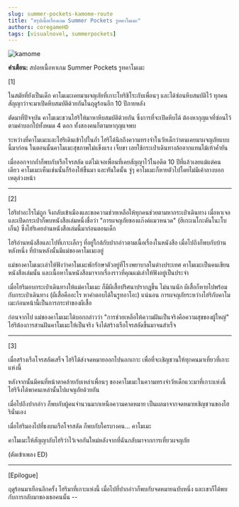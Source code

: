 ```yaml
---
slug: summer-pockets-kamome-route
title: "สรุปเนื้อเรื่องเกม Summer Pockets รูทคาโมเมะ"
authors: coregameHD
tags: [visualnovel, summerpockets]
---
```


![kamome](https://res.cloudinary.com/kagamiweb/image/upload/v1632227394/blog/kamome.jpg)

**คำเตือน:** สปอยเนื้อหาเกม Summer Pockets รูทคาโมเมะ

<!-- truncate -->

[1]

ในสมัยที่ยังเป็นเด็ก คาโมเมะเคยมาผจญภัยที่เกาะโทริชิโระกับเพื่อนๆ และได้ซ่อนหีบสมบัติไว้ ทุกคนสัญญาว่าจะมาเปิดหีบสมบัติด้วยกันในฤดูร้อนอีก 10 ปีภายหลัง

ตัดมาที่ปัจจุบัน คาโมเมะชวนไฮริให้มาหาหีบสมบัติด้วยกัน ซึ่งการที่จะเปิดหีบได้ ต้องหากุญแจที่ซ่อนไว้ตามคำบอกใบ้ทั้งหมด 4 ดอก ทั้งสองคนก็ตามหากุญแจพบ

ระหว่างที่คาโมเมะและไฮริเดินเข้าไปในถ้ำ ไฮริได้นึกถึงความทรงจำในวัยเด็กว่าตนเคยมาผจญภัยแบบนี้มาก่อน ในตอนนั้นคาโมเมะสุขภาพไม่แข็งแรง เจ็บขา เลยใช้กระเป๋าเดินทางล้อลากแทนไม้เท้าค้ำยัน

เมื่อออกจากถ้ำก็พบกับเรือโจรสลัด แต่ไม่เจอเพื่อนที่เคยสัญญาไว้ในอดีต 10 ปีที่แล้วเลยแม้แต่คนเดียว คาโมเมะเห็นเช่นนั้นก็ร้องไห้ขึ้นมา และทันใดนั้น จู่ๆ คาโมเมะก็หายตัวไปโดยไม่มีเค้าลางบอกเหตุล่วงหน้า

---

[2]

ไฮริทำอะไรไม่ถูก จึงกลับเข้าเมืองและขอความช่วยเหลือให้ทุกคนช่วยตามหากระเป๋าเดินทาง เมื่อหาเจอและเปิดกระเป๋าก็พบหนังสือเล่มหนึ่งชื่อว่า "การผจญภัยของแก๊งค์แมวหนวด" (ฮิเกะเนโกะดันโนะโบเก็น) ซึ่งไฮริเคยอ่านหนังสือเล่มนี้มาก่อนตอนเด็ก

ไฮริอ่านหนังสือและไปที่เกาะเล็กๆ ที่อยู่ใกล้กับปากอ่าวตามเนื้อเรื่องในหนังสือ เมื่อไปถึงก็พบกับบ้านหลังหนึ่ง ที่บ้านหลังนั้นมีแม่ของคาโมเมะอยู่

แม่ของคาโมเมะเล่าให้ฟังว่าคาโมเมะพักรักษาตัวอยู่ที่โรงพยาบาลในต่างประเทศ คาโมเมะเป็นคนเขียนหนังสือเล่มนั้น และเนื้อหาในหนังสือมาจากเรื่องราวที่คุณแม่เล่าให้ฟังอยู่เป็นประจำ

เมื่อไฮริมอบกระเป๋าเดินทางให้แม่คาโมเมะ ก็มีผีเสื้อปริศนาปรากฏขึ้น ไม่นานนัก ผีเสื้อก็หายไปพร้อมกับกระเป๋าเดินทาง (ผีเสื้อคืออะไร หาคำตอบได้ในรูทอาโอะ) แน่นอน การผจญภัยระหว่างไฮริกับคาโมเมะก่อนหน้านี้เป็นการกระทำของผีเสื้อ

ก่อนจากไป แม่ของคาโมเมะได้บอกกล่าวว่า "การช่วยเหลือให้ความฝันเป็นจริงคือความสุขของผู้ใหญ่" ไฮริต้องการสานฝันคาโมเมะให้เป็นจริง จึงได้สร้างเรือโจรสลัดขึ้นมาจนสำเร็จ

---

[3]

เมื่อสร้างเรือโจรสลัดเสร็จ ไฮริได้ส่งจดหมายออกไปนอกเกาะ เพื่อที่จะเชิญชวนให้ทุกคนมาเที่ยวที่เกาะแห่งนี้

หลังจากนั้นมีคนที่หน้าตาคล้ายกับเหล่าเพื่อนๆ ของคาโมเมะในความทรงจำวัยเด็กแวะมาที่เกาะแห่งนี้ ไฮริจึงได้พาคนเหล่านั้นไปผจญภัยด้วยกัน

เมื่อไปถึงปากอ่าว ก็พบกับผู้คนจำนวนมากเหนือความคาดหมาย เป็นผลมาจากจดหมายเชิญชวนของไฮรินั่นเอง

เมื่อไฮริมองไปที่ธงบนเรือโจรสลัด ก็พบกับใครบางคน… คาโมเมะ

คาโมเมะให้สัญญากับไฮริว่าไว้เจอกันใหม่หลังจากที่ฉันกลับมาจากการเที่ยวผจญภัย

(ตัดเข้าเพลง ED)

---

[Epilogue]

ฤดูร้อนมาเยือนอีกครั้ง ไฮริมาที่เกาะแห่งนี้ เมื่อไปที่ปากอ่าวก็พบกับจดหมายฉบับหนึ่ง และเขาก็ได้พบกับการกลับมาของเธอคนนั้น --
